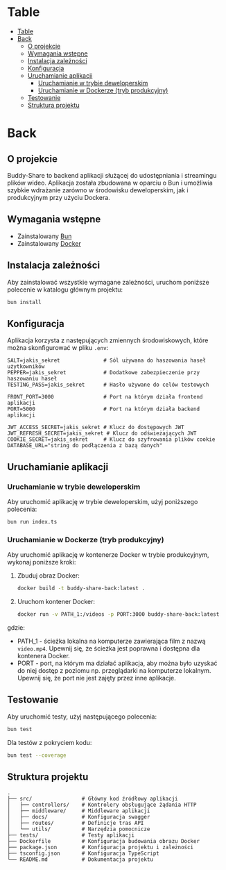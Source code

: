 # Table
- [Table](#table)
- [Back](#back)
  - [O projekcie](#o-projekcie)
  - [Wymagania wstępne](#wymagania-wstępne)
  - [Instalacja zależności](#instalacja-zależności)
  - [Konfiguracja](#konfiguracja)
  - [Uruchamianie aplikacji](#uruchamianie-aplikacji)
    - [Uruchamianie w trybie deweloperskim](#uruchamianie-w-trybie-deweloperskim)
    - [Uruchamianie w Dockerze (tryb produkcyjny)](#uruchamianie-w-dockerze-tryb-produkcyjny)
  - [Testowanie](#testowanie)
  - [Struktura projektu](#struktura-projektu)

# Back

## O projekcie

Buddy-Share to backend aplikacji służącej do udostępniania i streamingu plików wideo. Aplikacja została zbudowana w oparciu o Bun i umożliwia szybkie wdrażanie zarówno w środowisku deweloperskim, jak i produkcyjnym przy użyciu Dockera.

## Wymagania wstępne

- Zainstalowany [Bun](https://bun.sh)
- Zainstalowany [Docker](https://www.docker.com/)

## Instalacja zależności

Aby zainstalować wszystkie wymagane zależności, uruchom poniższe polecenie w katalogu głównym projektu:

```bash
bun install
```

## Konfiguracja

Aplikacja korzysta z następujących zmiennych środowiskowych, które można skonfigurować w pliku `.env`:

```
SALT=jakis_sekret              # Sól używana do haszowania haseł użytkowników
PEPPER=jakis_sekret            # Dodatkowe zabezpieczenie przy haszowaniu haseł
TESTING_PASS=jakis_sekret      # Hasło używane do celów testowych

FRONT_PORT=3000                # Port na którym działa frontend aplikacji
PORT=5000                      # Port na którym działa backend aplikacji

JWT_ACCESS_SECRET=jakis_sekret # Klucz do dostępowych JWT
JWT_REFRESH_SECRET=jakis_sekret # Klucz do odświeżających JWT
COOKIE_SECRET=jakis_sekret     # Klucz do szyfrowania plików cookie
DATABASE_URL="string do podłączenia z bazą danych"

```


## Uruchamianie aplikacji

### Uruchamianie w trybie deweloperskim

Aby uruchomić aplikację w trybie deweloperskim, użyj poniższego polecenia:

```bash
bun run index.ts
```

### Uruchamianie w Dockerze (tryb produkcyjny)

Aby uruchomić aplikację w kontenerze Docker w trybie produkcyjnym, wykonaj poniższe kroki:

1. Zbuduj obraz Docker:

    ```bash
    docker build -t buddy-share-back:latest .
    ```

2. Uruchom kontener Docker:

    ```bash
    docker run -v PATH_1:/videos -p PORT:3000 buddy-share-back:latest
    ```

gdzie:
 - PATH_1 - ścieżka lokalna na komputerze zawierająca film z nazwą `video.mp4`. Upewnij się, że ścieżka jest poprawna i dostępna dla kontenera Docker.
 - PORT - port, na którym ma działać aplikacja, aby można było uzyskać do niej dostęp z poziomu np. przeglądarki na komputerze lokalnym. Upewnij się, że port nie jest zajęty przez inne aplikacje.

## Testowanie

Aby uruchomić testy, użyj następującego polecenia:

```bash
bun test
```

Dla testów z pokryciem kodu:

```bash
bun test --coverage
```

## Struktura projektu

```
.
├── src/                # Główny kod źródłowy aplikacji
│   ├── controllers/    # Kontrolery obsługujące żądania HTTP
│   ├── middleware/     # Middleware aplikacji
│   ├── docs/           # Konfiguracja swagger
│   ├── routes/         # Definicje tras API
│   └── utils/          # Narzędzia pomocnicze
├── tests/              # Testy aplikacji
├── Dockerfile          # Konfiguracja budowania obrazu Docker
├── package.json        # Konfiguracja projektu i zależności
├── tsconfig.json       # Konfiguracja TypeScript
└── README.md           # Dokumentacja projektu
```